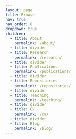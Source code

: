 ```yaml
---
layout: page
title: Browse
nav: true
nav_order: 8
dropdown: true
children:
  - title: About
    permalink: /about/
  - title: divider
  - title: Research
    permalink: /research/
  - title: divider
  - title: Publications
    permalink: /publications/
  - title: divider
  - title: Repositories
    permalink: /repositories/
  - title: divider
  - title: Teaching
    permalink: /teaching/
  - title: divider
  - title: CV
    permalink: /cv/
  - title: divider
  - title: Blog
    permalink: /blog/
---
```

